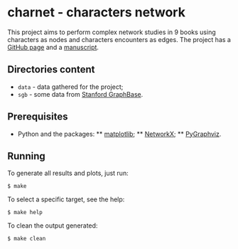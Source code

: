 # charnet - characters network

This project aims to perform complex network studies in 9 books using
 characters as nodes and characters encounters as edges. The project
 has a [GitHub page](https://ajholanda.github.io/charnet/) and a
 [manuscript](https://arxiv.org/abs/1704.08197).

## Directories content

* `data` - data gathered for the project;
* `sgb` - some data from [Stanford GraphBase](http://www-cs-faculty.stanford.edu/~uno/sgb.html).

## Prerequisites

* Python and the packages:
  ** [matplotlib](https://matplotlib.org/);
  ** [NetworkX](https://networkx.github.io/);
  ** [PyGraphviz](https://pygraphviz.github.io/).

## Running

To generate all results and plots, just run:

````
$ make
````

To select a specific target, see the help:

````
$ make help
````

To clean the output generated:

````
$ make clean
````
